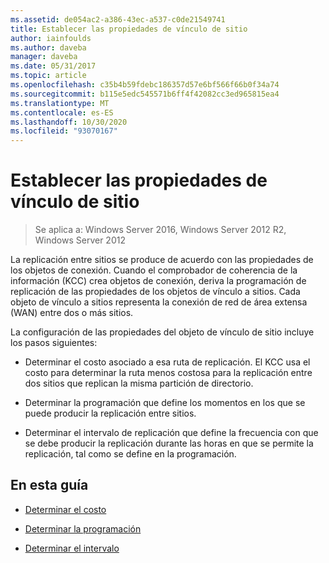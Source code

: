 ```yaml
---
ms.assetid: de054ac2-a386-43ec-a537-c0de21549741
title: Establecer las propiedades de vínculo de sitio
author: iainfoulds
ms.author: daveba
manager: daveba
ms.date: 05/31/2017
ms.topic: article
ms.openlocfilehash: c35b4b59fdebc186357d57e6bf566f66b0f34a74
ms.sourcegitcommit: b115e5edc545571b6ff4f42082cc3ed965815ea4
ms.translationtype: MT
ms.contentlocale: es-ES
ms.lasthandoff: 10/30/2020
ms.locfileid: "93070167"
---
```

# <a name="setting-site-link-properties"></a>Establecer las propiedades de vínculo de sitio

>Se aplica a: Windows Server 2016, Windows Server 2012 R2, Windows Server 2012

La replicación entre sitios se produce de acuerdo con las propiedades de los objetos de conexión. Cuando el comprobador de coherencia de la información (KCC) crea objetos de conexión, deriva la programación de replicación de las propiedades de los objetos de vínculo a sitios. Cada objeto de vínculo a sitios representa la conexión de red de área extensa (WAN) entre dos o más sitios.

La configuración de las propiedades del objeto de vínculo de sitio incluye los pasos siguientes:

-   Determinar el costo asociado a esa ruta de replicación. El KCC usa el costo para determinar la ruta menos costosa para la replicación entre dos sitios que replican la misma partición de directorio.

-   Determinar la programación que define los momentos en los que se puede producir la replicación entre sitios.

-   Determinar el intervalo de replicación que define la frecuencia con que se debe producir la replicación durante las horas en que se permite la replicación, tal como se define en la programación.

## <a name="in-this-guide"></a>En esta guía

-   [Determinar el costo](../../ad-ds/plan/Determining-the-Cost.md)

-   [Determinar la programación](../../ad-ds/plan/Determining-the-Schedule.md)

-   [Determinar el intervalo](../../ad-ds/plan/Determining-the-Interval.md)



